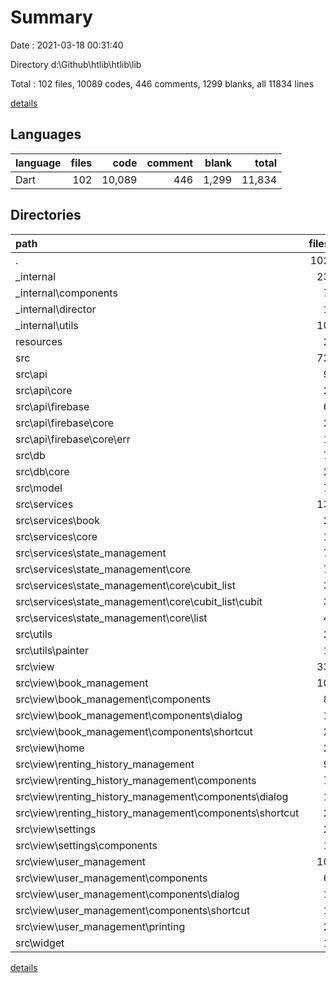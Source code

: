 # Summary

Date : 2021-03-18 00:31:40

Directory d:\Github\htlib\htlib\lib

Total : 102 files,  10089 codes, 446 comments, 1299 blanks, all 11834 lines

[details](details.md)

## Languages
| language | files | code | comment | blank | total |
| :--- | ---: | ---: | ---: | ---: | ---: |
| Dart | 102 | 10,089 | 446 | 1,299 | 11,834 |

## Directories
| path | files | code | comment | blank | total |
| :--- | ---: | ---: | ---: | ---: | ---: |
| . | 102 | 10,089 | 446 | 1,299 | 11,834 |
| _internal | 23 | 1,534 | 293 | 306 | 2,133 |
| _internal\components | 7 | 756 | 66 | 108 | 930 |
| _internal\director | 1 | 75 | 125 | 69 | 269 |
| _internal\utils | 10 | 283 | 87 | 61 | 431 |
| resources | 2 | 6 | 0 | 4 | 10 |
| src | 72 | 8,255 | 141 | 895 | 9,291 |
| src\api | 9 | 312 | 0 | 67 | 379 |
| src\api\core | 2 | 12 | 0 | 8 | 20 |
| src\api\firebase | 6 | 294 | 0 | 57 | 351 |
| src\api\firebase\core | 2 | 44 | 0 | 8 | 52 |
| src\api\firebase\core\err | 1 | 2 | 0 | 2 | 4 |
| src\db | 7 | 196 | 0 | 57 | 253 |
| src\db\core | 2 | 29 | 0 | 14 | 43 |
| src\model | 7 | 487 | 15 | 80 | 582 |
| src\services | 13 | 1,879 | 86 | 330 | 2,295 |
| src\services\book | 2 | 74 | 2 | 14 | 90 |
| src\services\core | 1 | 12 | 0 | 8 | 20 |
| src\services\state_management | 7 | 1,354 | 75 | 221 | 1,650 |
| src\services\state_management\core | 7 | 1,354 | 75 | 221 | 1,650 |
| src\services\state_management\core\cubit_list | 3 | 357 | 24 | 65 | 446 |
| src\services\state_management\core\cubit_list\cubit | 3 | 357 | 24 | 65 | 446 |
| src\services\state_management\core\list | 4 | 997 | 51 | 156 | 1,204 |
| src\utils | 2 | 474 | 0 | 43 | 517 |
| src\utils\painter | 1 | 456 | 0 | 41 | 497 |
| src\view | 33 | 4,830 | 40 | 314 | 5,184 |
| src\view\book_management | 10 | 1,294 | 4 | 89 | 1,387 |
| src\view\book_management\components | 8 | 1,036 | 4 | 64 | 1,104 |
| src\view\book_management\components\dialog | 1 | 478 | 4 | 22 | 504 |
| src\view\book_management\components\shortcut | 2 | 56 | 0 | 10 | 66 |
| src\view\home | 2 | 144 | 0 | 10 | 154 |
| src\view\renting_history_management | 9 | 1,502 | 1 | 107 | 1,610 |
| src\view\renting_history_management\components | 7 | 1,294 | 1 | 86 | 1,381 |
| src\view\renting_history_management\components\dialog | 1 | 585 | 1 | 37 | 623 |
| src\view\renting_history_management\components\shortcut | 2 | 66 | 0 | 11 | 77 |
| src\view\settings | 2 | 188 | 0 | 12 | 200 |
| src\view\settings\components | 1 | 32 | 0 | 5 | 37 |
| src\view\user_management | 10 | 1,702 | 35 | 96 | 1,833 |
| src\view\user_management\components | 6 | 1,100 | 2 | 52 | 1,154 |
| src\view\user_management\components\dialog | 1 | 428 | 2 | 19 | 449 |
| src\view\user_management\components\shortcut | 1 | 30 | 0 | 5 | 35 |
| src\view\user_management\printing | 2 | 315 | 33 | 19 | 367 |
| src\widget | 1 | 77 | 0 | 4 | 81 |

[details](details.md)